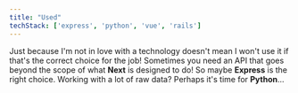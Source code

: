 ```yaml
---
title: "Used"
techStack: ['express', 'python', 'vue', 'rails']
---
```

Just because I'm not in love with a technology doesn't mean I won't use it if that's the correct choice for the job!  Sometimes you need an API that goes beyond the scope of what **Next** is designed to do!  So maybe **Express** is the right choice.  Working with a lot of raw data?  Perhaps it's time for **Python**...
